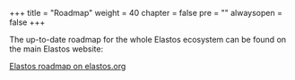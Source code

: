 +++
title = "Roadmap"
weight = 40
chapter = false
pre = ""
alwaysopen = false
+++

The up-to-date roadmap for the whole Elastos ecosystem can be found on the main Elastos website:


[Elastos roadmap on elastos.org](https://www.elastos.org/roadmap/)
